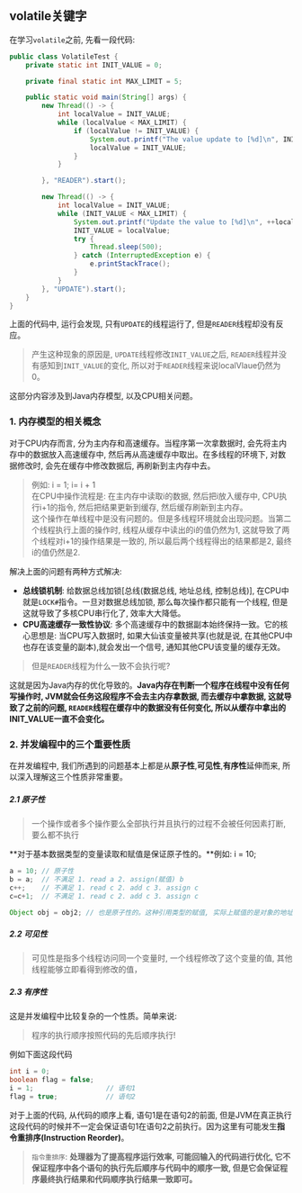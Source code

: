 ## volatile关键字

在学习`volatile`之前, 先看一段代码:

```java
public class VolatileTest {
    private static int INIT_VALUE = 0;

    private final static int MAX_LIMIT = 5;

    public static void main(String[] args) {
        new Thread(() -> {
            int localValue = INIT_VALUE;
            while (localValue < MAX_LIMIT) {
                if (localValue != INIT_VALUE) {
                    System.out.printf("The value update to [%d]\n", INIT_VALUE);
                    localValue = INIT_VALUE;
                }
            }

        }, "READER").start();

        new Thread(() -> {
            int localValue = INIT_VALUE;
            while (INIT_VALUE < MAX_LIMIT) {
                System.out.printf("Update the value to [%d]\n", ++localValue);
                INIT_VALUE = localValue;
                try {
                    Thread.sleep(500);
                } catch (InterruptedException e) {
                    e.printStackTrace();
                }
            }
        }, "UPDATE").start();
    }
}

```

上面的代码中, 运行会发现, 只有`UPDATE`的线程运行了, 但是`READER`线程却没有反应。

> 产生这种现象的原因是, `UPDATE`线程修改`INIT_VALUE`之后, `READER`线程并没有感知到`INIT_VALUE`的变化, 所以对于`READER`线程来说localVlaue仍然为0。

这部分内容涉及到Java内存模型, 以及CPU相关问题。

### 1. 内存模型的相关概念

对于CPU内存而言, 分为主内存和高速缓存。当程序第一次拿数据时, 会先将主内存中的数据放入高速缓存中, 然后再从高速缓存中取出。在多线程的环境下, 对数据修改时, 会先在缓存中修改数据后, 再刷新到主内存中去。

> 例如: i = 1; i= i + 1<br/>
> 在CPU中操作流程是: 在主内存中读取i的数据, 然后把i放入缓存中, CPU执行i+1的指令, 然后把结果更新到缓存, 然后缓存刷新到主内存。<br/>
> 这个操作在单线程中是没有问题的。但是多线程环境就会出现问题。当第二个线程执行上面的操作时, 线程从缓存中读出的i的值仍然为1, 这就导致了两个线程对i+1的操作结果是一致的, 所以最后两个线程得出的结果都是2, 最终i的值仍然是2.

解决上面的问题有两种方式解决:

- **总线锁机制**: 给数据总线加锁[总线(数据总线, 地址总线, 控制总线)], 在CPU中就是`LOCK#`指令。一旦对数据总线加锁, 那么每次操作都只能有一个线程, 但是这就导致了多核CPU串行化了, 效率大大降低。
- **CPU高速缓存一致性协议**: 多个高速缓存中的数据副本始终保持一致。它的核心思想是: 当CPU写入数据时, 如果大仙该变量被共享(也就是说, 在其他CPU中也存在该变量的副本),就会发出一个信号, 通知其他CPU该变量的缓存无效。

> 但是`READER`线程为什么一致不会执行呢?

这就是因为Java内存的优化导致的。**Java内存在判断一个程序在线程中没有任何写操作时, JVM就会任务这段程序不会去主内存拿数据, 而去缓存中拿数据, 这就导致了之前的问题, `READER`线程在缓存中的数据没有任何变化, 所以从缓存中拿出的INIT_VALUE一直不会变化。**

### 2. 并发编程中的三个重要性质

在并发编程中, 我们所遇到的问题基本上都是从**原子性**,**可见性**,**有序性**延伸而来, 所以深入理解这三个性质非常重要。

##### 2.1 原子性

> 一个操作或者多个操作要么全部执行并且执行的过程不会被任何因素打断, 要么都不执行

**对于基本数据类型的变量读取和赋值是保证原子性的。**例如: i = 10;

```java
a = 10; // 原子性
b = a;  // 不满足 1. read a 2. assign(赋值) b
c++;    // 不满足 1. read c 2. add c 3. assign c
c=c+1;  // 不满足 1. read c 2. add c 3. assign c

Object obj = obj2; // 也是原子性的。这种引用类型的赋值, 实际上赋值的是对象的地址。
```

##### 2.2 可见性

> 可见性是指多个线程访问同一个变量时, 一个线程修改了这个变量的值, 其他线程能够立即看得到修改的值，

##### 2.3 有序性

这是并发编程中比较复杂的一个性质。简单来说:

> 程序的执行顺序按照代码的先后顺序执行!

例如下面这段代码
```java
int i = 0;
boolean flag = false;
i = 1;                  // 语句1
flag = true;            // 语句2
```
对于上面的代码, 从代码的顺序上看, 语句1是在语句2的前面, 但是JVM在真正执行这段代码的时候并不一定会保证语句1在语句2之前执行。因为这里有可能发生**指令重排序(Instruction Reorder)**。

> `指令重排序`: **处理器为了提高程序运行效率, 可能回输入的代码进行优化, 它不保证程序中各个语句的执行先后顺序与代码中的顺序一致, 但是它会保证程序最终执行结果和代码顺序执行结果一致即可。**





